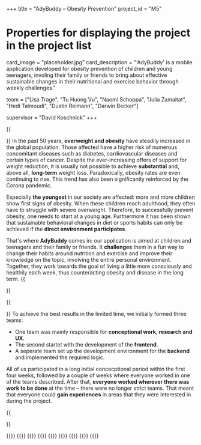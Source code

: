 +++
title = "AdyBuddy – Obesity Prevention"
project_id = "M5"

# Properties for displaying the project in the project list
card_image = "placeholder.jpg"
card_description = "‘AdyBuddy' is a mobile application developed for obesity prevention of children and young teenagers, involing their family or friends to bring about effective sustainable changes in their nutritional and exercise behavior through weekly challenges."


team = ["Lisa Trage", "Tu Huong Vu", "Naomi Schoppa", "Julia Zamaitat", "Hedi Talmoudi", "Dustin Reimann", "Darwin Becker"]

supervisor = "David Koschnick"
+++

{{<section title="Our Goal">}}
In the past 50 years, **overweight and obesity** have steadily increased in the global population. Those affected have a higher risk of numerous concomitant diseases such as diabetes, cardiovascular diseases and certain types of cancer. Despite the ever-increasing offers of support for weight reduction, it is usually not possible to achieve **substantial** and, above all, **long-term** weight loss. Paradoxically, obesity rates are even continuing to rise. This trend has also been significantly reinforced by the Corona pandemic.

Especially **the youngest** in our society are affected: more and more children show first signs of obesity. When these children reach adulthood, they often have to struggle with severe overweight. Therefore, to successfully prevent obesity, one needs to start at a young age. Furthermore it has been shown that sustainable behavioral changes in diet or sports habits can only be achieved if the **direct environment participates**.

That's where **AdyBuddy** comes in: our application is aimed at children and teenagers and their family or friends. It **challenges** them in a fun way to change their habits around nutrition and exercise and improve their knowledge on the topic, involving the entire personal environment. Together, they work towards the goal of living a little more consciously and healthily each week, thus counteracting obesity and disease in the long term.
{{</section>}}

{{<section title="The Team">}}
To achieve the best results in the limited time, we initially formed three teams:
- One team was mainly responsible for **conceptional work, research and UX**.
- The second startet with the development of the **frontend**.
- A seperate team set up the development environment for the **backend** and implemented the required logic.

All of us participated in a long initial concecptional period within the first four weeks, followed by a couple of weeks where everyone worked in one of the teams described. After that, **everyone worked wherever there was work to be done** at the time – there were no longer strict teams. That meant that everyone could **gain experiences** in areas that they were interested in during the project.

{{</section >}}

{{<gallery>}}
{{<team-member image="hacker.png" name="Lisa Trage">}}
{{<team-member image="hacker.png" name="Dustin Reimann">}}
{{<team-member image="hacker.png" name="Naomi Schoppa">}}
{{<team-member image="hacker.png" name="Julia Zamaitat">}}
{{<team-member image="hacker.png" name="Hedi Talmoudi">}}
{{<team-member image="hacker.png" name="Tu Huong Vu">}}
{{<team-member image="hacker.png" name="Darwin Becker">}}
{{</gallery>}}
